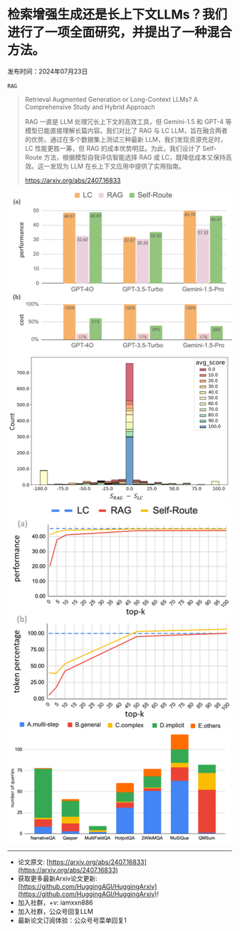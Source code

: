 # 检索增强生成还是长上下文LLMs？我们进行了一项全面研究，并提出了一种混合方法。
发布时间：2024年07月23日

`RAG`
> Retrieval Augmented Generation or Long-Context LLMs? A Comprehensive Study and Hybrid Approach
>
> RAG 一直是 LLM 处理冗长上下文的高效工具，但 Gemini-1.5 和 GPT-4 等模型已能直接理解长篇内容。我们对比了 RAG 与 LC LLM，旨在融合两者的优势。通过在多个数据集上测试三种最新 LLM，我们发现资源充足时，LC 性能更胜一筹，但 RAG 的成本优势明显。为此，我们设计了 Self-Route 方法，根据模型自我评估智能选择 RAG 或 LC，既降低成本又保持高效。这一发现为 LLM 在长上下文应用中提供了实用指南。
>
> https://arxiv.org/abs/2407.16833

![](https://raw.githubusercontent.com/HuggingAGI/HuggingArxiv/main/paper_images/2407.16833/x1.png)
![](https://raw.githubusercontent.com/HuggingAGI/HuggingArxiv/main/paper_images/2407.16833/x2.png)
![](https://raw.githubusercontent.com/HuggingAGI/HuggingArxiv/main/paper_images/2407.16833/x3.png)
![](https://raw.githubusercontent.com/HuggingAGI/HuggingArxiv/main/paper_images/2407.16833/x4.png)

<hr />

- 论文原文: [https://arxiv.org/abs/2407.16833](https://arxiv.org/abs/2407.16833)
- 获取更多最新Arxiv论文更新: [https://github.com/HuggingAGI/HuggingArxiv](https://github.com/HuggingAGI/HuggingArxiv)!
- 加入社群，+v: iamxxn886
- 加入社群，公众号回复LLM
- 最新论文订阅体验：公众号号菜单回复1